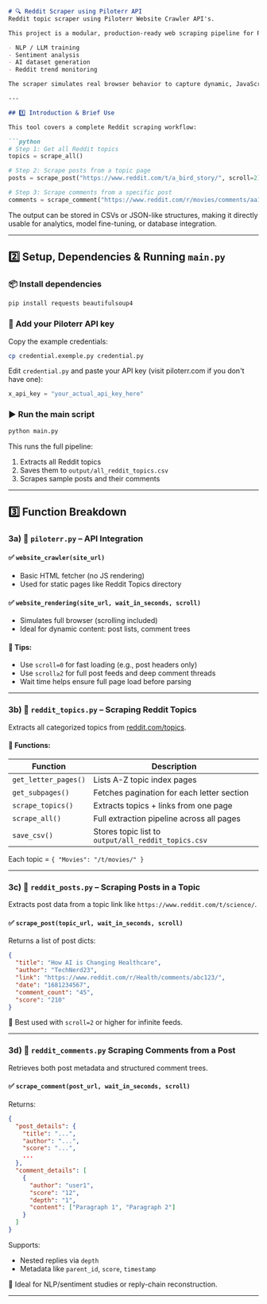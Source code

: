 ````markdown
# 🔍 Reddit Scraper using Piloterr API
Reddit topic scraper using Piloterr Website Crawler API's.

This project is a modular, production-ready web scraping pipeline for Reddit using the [Piloterr API](https://piloterr.com). It is built to support **high-volume data extraction** for use cases like:

- NLP / LLM training  
- Sentiment analysis  
- AI dataset generation  
- Reddit trend monitoring  

The scraper simulates real browser behavior to capture dynamic, JavaScript-heavy content such as comments and post lists, thanks to Piloterr’s headless rendering API.

---

## 1️⃣ Introduction & Brief Use

This tool covers a complete Reddit scraping workflow:

```python
# Step 1: Get all Reddit topics
topics = scrape_all()

# Step 2: Scrape posts from a topic page
posts = scrape_post("https://www.reddit.com/t/a_bird_story/", scroll=2)

# Step 3: Scrape comments from a specific post
comments = scrape_comment("https://www.reddit.com/r/movies/comments/aa1vas/mr_rogers_biopic_starring_tom_hanks_officially/")
````

The output can be stored in CSVs or JSON-like structures, making it directly usable for analytics, model fine-tuning, or database integration.

---

## 2️⃣ Setup, Dependencies & Running `main.py`

### 📦 Install dependencies

```bash
pip install requests beautifulsoup4
```

### 🔐 Add your Piloterr API key

Copy the example credentials:

```bash
cp credential.exemple.py credential.py
```

Edit `credential.py` and paste your API key (visit piloterr.com if you don't have one):

```python
x_api_key = "your_actual_api_key_here"
```

### ▶️ Run the main script

```bash
python main.py
```

This runs the full pipeline:

1. Extracts all Reddit topics
2. Saves them to `output/all_reddit_topics.csv`
3. Scrapes sample posts and their comments

---

## 3️⃣ Function Breakdown

### 3a) 🔌 `piloterr.py` – API Integration

#### ✅ `website_crawler(site_url)`

* Basic HTML fetcher (no JS rendering)
* Used for static pages like Reddit Topics directory

#### ✅ `website_rendering(site_url, wait_in_seconds, scroll)`

* Simulates full browser (scrolling included)
* Ideal for dynamic content: post lists, comment trees

#### 🧠 Tips:

* Use `scroll=0` for fast loading (e.g., post headers only)
* Use `scroll≥2` for full post feeds and deep comment threads
* Wait time helps ensure full page load before parsing

---

### 3b) 🧠 `reddit_topics.py` – Scraping Reddit Topics

Extracts all categorized topics from [reddit.com/topics](https://www.reddit.com/topics).

#### 🔁 Functions:

| Function             | Description                                         |
| -------------------- | --------------------------------------------------- |
| `get_letter_pages()` | Lists A-Z topic index pages                         |
| `get_subpages()`     | Fetches pagination for each letter section          |
| `scrape_topics()`    | Extracts topics + links from one page               |
| `scrape_all()`       | Full extraction pipeline across all pages           |
| `save_csv()`         | Stores topic list to `output/all_reddit_topics.csv` |

Each topic = `{ "Movies": "/t/movies/" }`

---

### 3c) 📰 `reddit_posts.py` – Scraping Posts in a Topic

Extracts post data from a topic link like `https://www.reddit.com/t/science/`.

#### ✅ `scrape_post(topic_url, wait_in_seconds, scroll)`

Returns a list of post dicts:

```json
{
  "title": "How AI is Changing Healthcare",
  "author": "TechNerd23",
  "link": "https://www.reddit.com/r/Health/comments/abc123/",
  "date": "1681234567",
  "comment_count": "45",
  "score": "210"
}
```

📌 Best used with `scroll=2` or higher for infinite feeds.

---

### 3d) 💬 `reddit_comments.py` Scraping Comments from a Post

Retrieves both post metadata and structured comment trees.

#### ✅ `scrape_comment(post_url, wait_in_seconds, scroll)`

Returns:

```json
{
  "post_details": {
    "title": "...",
    "author": "...",
    "score": "...",
    ...
  },
  "comment_details": [
    {
      "author": "user1",
      "score": "12",
      "depth": "1",
      "content": ["Paragraph 1", "Paragraph 2"]
    }
  ]
}
```

Supports:

* Nested replies via `depth`
* Metadata like `parent_id`, `score`, `timestamp`

📌 Ideal for NLP/sentiment studies or reply-chain reconstruction.

---
